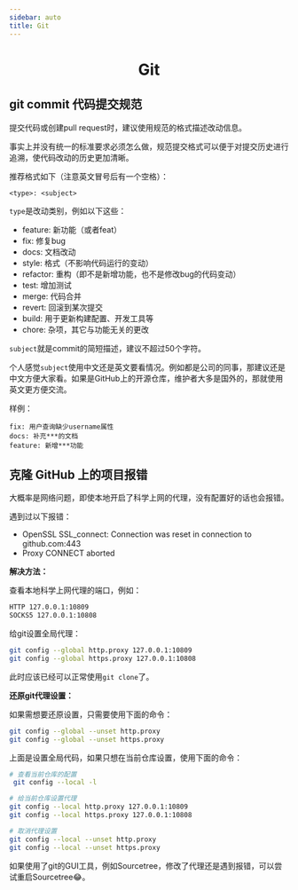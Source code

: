 ```yaml
---
sidebar: auto
title: Git
---
```


<h1 align='center'>Git</h1>

## git commit 代码提交规范

提交代码或创建pull request时，建议使用规范的格式描述改动信息。

事实上并没有统一的标准要求必须怎么做，规范提交格式可以便于对提交历史进行追溯，使代码改动的历史更加清晰。

推荐格式如下（注意英文冒号后有一个空格）：

```
<type>: <subject>
```

`type`是改动类别，例如以下这些：

- feature: 新功能（或者feat）
- fix: 修复bug
- docs: 文档改动
- style: 格式（不影响代码运行的变动）
- refactor: 重构（即不是新增功能，也不是修改bug的代码变动）
- test: 增加测试
- merge: 代码合并
- revert: 回滚到某次提交
- build: 用于更新构建配置、开发工具等
- chore: 杂项，其它与功能无关的更改

`subject`就是commit的简短描述，建议不超过50个字符。

个人感觉`subject`使用中文还是英文要看情况。例如都是公司的同事，那建议还是中文方便大家看。如果是GitHub上的开源仓库，维护者大多是国外的，那就使用英文更方便交流。

样例：

```
fix: 用户查询缺少username属性
docs: 补充***的文档
feature: 新增***功能
```

## 克隆 GitHub 上的项目报错

大概率是网络问题，即使本地开启了科学上网的代理，没有配置好的话也会报错。

遇到过以下报错：

- OpenSSL SSL_connect: Connection was reset in connection to github.com:443
- Proxy CONNECT aborted

**解决方法：**

查看本地科学上网代理的端口，例如：

```bash
HTTP 127.0.0.1:10809
SOCKS5 127.0.0.1:10808
```

给git设置全局代理：

```bash
git config --global http.proxy 127.0.0.1:10809
git config --global https.proxy 127.0.0.1:10808
```

此时应该已经可以正常使用`git clone`了。

**还原git代理设置：**

如果需想要还原设置，只需要使用下面的命令：

```bash
git config --global --unset http.proxy
git config --global --unset https.proxy
```

上面是设置全局代码，如果只想在当前仓库设置，使用下面的命令：

```bash
# 查看当前仓库的配置
 git config --local -l

# 给当前仓库设置代理
git config --local http.proxy 127.0.0.1:10809
git config --local https.proxy 127.0.0.1:10808

# 取消代理设置
git config --local --unset http.proxy
git config --local --unset https.proxy
```

如果使用了git的GUI工具，例如Sourcetree，修改了代理还是遇到报错，可以尝试重启Sourcetree😂。